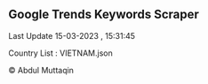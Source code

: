 

## Google Trends Keywords Scraper 
 
Last Update 15-03-2023 , 15:31:45

Country List :
VIETNAM.json



© Abdul Muttaqin 
